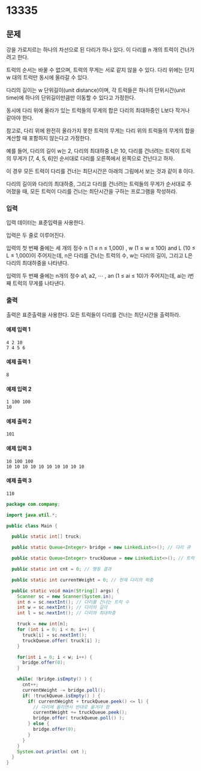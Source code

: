 # 13335

## 문제

강을 가로지르는 하나의 차선으로 된 다리가 하나 있다. 이 다리를 n 개의 트럭이 건너가려고 한다.

트럭의 순서는 바꿀 수 없으며, 트럭의 무게는 서로 같지 않을 수 있다. 다리 위에는 단지 w 대의 트럭만 동시에 올라갈 수 있다.

다리의 길이는 w 단위길이(unit distance)이며, 각 트럭들은 하나의 단위시간(unit time)에 하나의 단위길이만큼만 이동할 수 있다고 가정한다. 

동시에 다리 위에 올라가 있는 트럭들의 무게의 합은 다리의 최대하중인 L보다 작거나 같아야 한다. 

참고로, 다리 위에 완전히 올라가지 못한 트럭의 무게는 다리 위의 트럭들의 무게의 합을 계산할 때 포함하지 않는다고 가정한다.

예를 들어, 다리의 길이 w는 2, 다리의 최대하중 L은 10, 다리를 건너려는 트럭이 트럭의 무게가 [7, 4, 5, 6]인 순서대로 다리를 오른쪽에서 왼쪽으로 건넌다고 하자. 

이 경우 모든 트럭이 다리를 건너는 최단시간은 아래의 그림에서 보는 것과 같이 8 이다.

다리의 길이와 다리의 최대하중, 그리고 다리를 건너려는 트럭들의 무게가 순서대로 주어졌을 때, 모든 트럭이 다리를 건너는 최단시간을 구하는 프로그램을 작성하라.

### 입력
입력 데이터는 표준입력을 사용한다.

입력은 두 줄로 이루어진다.

입력의 첫 번째 줄에는 세 개의 정수 n (1 ≤ n ≤ 1,000) , w (1 ≤ w ≤ 100) and L (10 ≤ L ≤ 1,000)이 주어지는데, n은 다리를 건너는 트럭의 수, w는 다리의 길이, 그리고 L은 다리의 최대하중을 나타낸다.

입력의 두 번째 줄에는 n개의 정수 a1, a2, ⋯ , an (1 ≤ ai ≤ 10)가 주어지는데, ai는 i번째 트럭의 무게를 나타낸다.

### 출력
출력은 표준출력을 사용한다. 모든 트럭들이 다리를 건너는 최단시간을 출력하라.

#### 예제 입력 1 
```
4 2 10
7 4 5 6
```

#### 예제 출력 1 
```
8
```

#### 예제 입력 2 
```
1 100 100
10
```

#### 예제 출력 2 
```
101
```

#### 예제 입력 3 
```
10 100 100
10 10 10 10 10 10 10 10 10 10
```

#### 예제 출력 3 
```
110
```

```java
package com.company;

import java.util.*;

public class Main {

  public static int[] truck;

  public static Queue<Integer> bridge = new LinkedList<>(); // 다리 큐

  public static Queue<Integer> truckQueue = new LinkedList<>(); // 트럭 큐

  public static int cnt = 0; // 행동 결과

  public static int currentWeight = 0; // 현재 다리의 하중

  public static void main(String[] args) {
    Scanner sc = new Scanner(System.in);
    int n = sc.nextInt(); // 다리를 건너는 트럭 수
    int w = sc.nextInt(); // 다리의 길이
    int l = sc.nextInt(); // 다리의 최대하중

    truck = new int[n];
    for (int i = 0; i < n; i++) {
      truck[i] = sc.nextInt();
      truckQueue.offer( truck[i] );
    }

    for(int i = 0; i < w; i++) {
      bridge.offer(0);
    }

    while( !bridge.isEmpty() ) {
      cnt++;
      currentWeight -= bridge.poll();
      if( !truckQueue.isEmpty() ) {
        if( currentWeight + truckQueue.peek() <= l) {
          // 다리에 올리면서 반대로 옮겨야 함
          currentWeight += truckQueue.peek();
          bridge.offer( truckQueue.poll() );
        } else {
          bridge.offer(0);
        }
      }
    }
    System.out.println( cnt );
  }
}

```